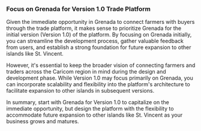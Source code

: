 ### Focus on Grenada for Version 1.0 Trade Platform

Given the immediate opportunity in Grenada to connect farmers with buyers through the trade platform, it makes sense to prioritize Grenada for the initial version (Version 1.0) of the platform. By focusing on Grenada initially, you can streamline the development process, gather valuable feedback from users, and establish a strong foundation for future expansion to other islands like St. Vincent.

However, it's essential to keep the broader vision of connecting farmers and traders across the Caricom region in mind during the design and development phase. While Version 1.0 may focus primarily on Grenada, you can incorporate scalability and flexibility into the platform's architecture to facilitate expansion to other islands in subsequent versions.

In summary, start with Grenada for Version 1.0 to capitalize on the immediate opportunity, but design the platform with the flexibility to accommodate future expansion to other islands like St. Vincent as your business grows and matures.
